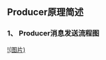 ## Producer原理简述

### 1、 Producer消息发送流程图

[!(图片)](https://image.baidu.com/search/detail?ct=503316480&z=0&ipn=d&word=kafka%20producer%20%E6%B5%81%E7%A8%8B%E5%9B%BE&step_word=&hs=0&pn=21&spn=0&di=7146857200093233153&pi=0&rn=1&tn=baiduimagedetail&is=0%2C0&istype=0&ie=utf-8&oe=utf-8&in=&cl=2&lm=-1&st=undefined&cs=4262832008%2C1353243690&os=1538266005%2C2437652255&simid=4262832008%2C1353243690&adpicid=0&lpn=0&ln=302&fr=&fmq=1666512590449_R&fm=&ic=undefined&s=undefined&hd=undefined&latest=undefined&copyright=undefined&se=&sme=&tab=0&width=undefined&height=undefined&face=undefined&ist=&jit=&cg=&bdtype=0&oriquery=&objurl=https%3A%2F%2Fgimg2.baidu.com%2Fimage_search%2Fsrc%3Dhttp%3A%2F%2Fs4.51cto.com%2Fimages%2Fblog%2F202005%2F17%2F6cfe60037f0c424126dd68649c73414b.png%3Fx-oss-process%3Dimage%2Fwatermark%2Csize_16%2Ctext_QDUxQ1RP5Y2a5a6i%2Ccolor_FFFFFF%2Ct_100%2Cg_se%2Cx_10%2Cy_10%2Cshadow_90%2Ctype_ZmFuZ3poZW5naGVpdGk%3D%26refer%3Dhttp%3A%2F%2Fs4.51cto.com%26app%3D2002%26size%3Df9999%2C10000%26q%3Da80%26n%3D0%26g%3D0n%26fmt%3Dauto%3Fsec%3D1669104619%26t%3D6c1452cbc3839cf0b8cebb5d862c4926&fromurl=ippr_z2C%24qAzdH3FAzdH3Fks52_z%26e3Bc8vp5_z%26e3Bv54AzdH3Fzj65a8AzdH3Fd9lclll%3F7p4_f576vj%3D5fvitgw-wrr&gsm=1e0000000000001e&rpstart=0&rpnum=0&islist=&querylist=&nojc=undefined&dyTabStr=MCwzLDUsMSw2LDQsMiw3LDgsOQ%3D%3D)